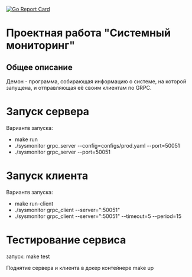 [![Go Report Card](https://goreportcard.com/badge/github.com/mpuzanov/sysmonitor)](https://goreportcard.com/report/github.com/mpuzanov/sysmonitor)
# Проектная работа "Системный мониторинг"

## Общее описание

Демон - программа, собирающая информацию о системе, на которой запущена, и отправляющая её своим клиентам по GRPC.

# Запуск сервера

Вариантв запуска:
 - make run
 - ./sysmonitor grpc_server --config=configs/prod.yaml --port=50051
 - ./sysmonitor grpc_server --port=50051

# Запуск клиента

Вариантв запуска:
 - make run-client
 - ./sysmonitor grpc_client --server=":50051"
 - ./sysmonitor grpc_client --server=":50051" --timeout=5 --period=15

# Тестирование сервиса

запуск:
    make test

Поднятие сервера и клиента в докер контейнере
    make up
